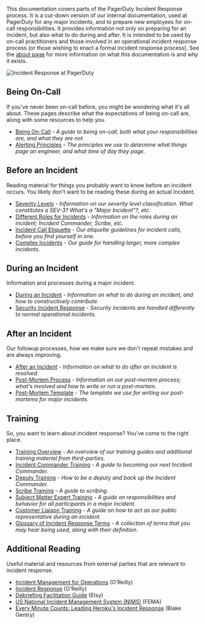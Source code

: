 This documentation covers parts of the PagerDuty Incident Response process. It is a cut-down version of our internal documentation, used at PagerDuty for any major incidents, and to prepare new employees for on-call responsibilities. It provides information not only on preparing for an incident, but also what to do during and after. It is intended to be used by on-call practitioners and those involved in an operational incident response process (or those wishing to enact a formal incident response process). See the [about page](about.md) for more information on what this documentation is and why it exists.

![Incident Response at PagerDuty](./assets/img/headers/pagerduty_ir.jpg)

## Being On-Call

If you've never been on-call before, you might be wondering what it's all about. These pages describe what the expectations of being on-call are, along with some resources to help you.

* [Being On-Call](oncall/being_oncall.md) - _A guide to being on-call, both what your responsibilities are, and what they are not._
* [Alerting Principles](oncall/alerting_principles.md) - _The principles we use to determine what things page an engineer, and what time of day they page._

## Before an Incident

Reading material for things you probably want to know before an incident occurs. You likely don't want to be reading these during an actual incident.

* [Severity Levels](before/severity_levels.md) - _Information on our severity level classification. What constitutes a SEV-3? What's a "Major Incident"?, etc._
* [Different Roles for Incidents](before/different_roles.md) - _Information on the roles during an incident; Incident Commander, Scribe, etc._
* [Incident Call Etiquette](before/call_etiquette.md) - _Our etiquette guidelines for incident calls, before you find yourself in one._
* [Complex Incidents](before/complex_incidents.md) - _Our guide for handling larger, more complex incidents._

## During an Incident

Information and processes during a major incident.

* [During an Incident](during/during_an_incident.md) - _Information on what to do during an incident, and how to constructively contribute._
* [Security Incident Response](during/security_incident_response.md) - _Security incidents are handled differently to normal operational incidents._

## After an Incident

Our followup processes, how we make sure we don't repeat mistakes and are always improving.

* [After an Incident](after/after_an_incident.md) - _Information on what to do after an incident is resolved._
* [Post-Mortem Process](after/post_mortem_process.md) - _Information on our post-mortem process; what's involved and how to write or run a post-mortem._
* [Post-Mortem Template](after/post_mortem_template.md) - _The template we use for writing our post-mortems for major incidents._

## Training

So, you want to learn about incident response? You've come to the right place.

* [Training Overview](training/overview.md) - _An overview of our training guides and additional training material from third-parties._
* [Incident Commander Training](training/incident_commander.md) - _A guide to becoming our next Incident Commander._
* [Deputy Training](training/deputy.md) - _How to be a deputy and back up the Incident Commander._
* [Scribe Training](training/scribe.md) - _A guide to scribing._
* [Subject Matter Expert Training](training/subject_matter_expert.md) - _A guide on responsibilities and behavior for all participants in a major incident._
* [Customer Liaison Training](training/customer_liaison.md) - _A guide on how to act as our public representative during an incident._
* [Glossary of Incident Response Terms](training/glossary.md) - _A collection of terms that you may hear being used, along with their definition._

## Additional Reading

Useful material and resources from external parties that are relevant to incident response.

* [Incident Management for Operations](http://shop.oreilly.com/product/0636920036159.do) (O'Reilly)
* [Incident Response](http://shop.oreilly.com/product/9780596001308.do) (O'Reilly)
* [Debriefing Facilitation Guide](http://extfiles.etsy.com/DebriefingFacilitationGuide.pdf) (Etsy)
* [US National Incident Management System (NIMS)](https://www.fema.gov/national-incident-management-system) (FEMA)
* [Every Minute Counts: Leading Heroku's Incident Response](https://www.heavybit.com/library/video/every-minute-counts-coordinating-herokus-incident-response/) (Blake Gentry)
